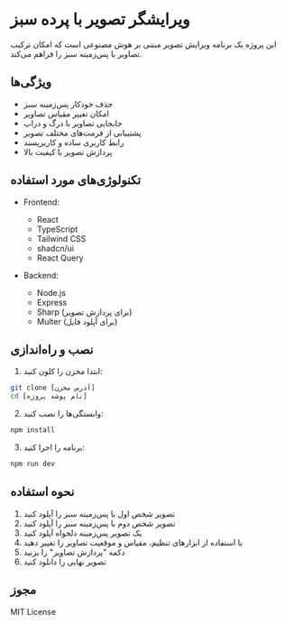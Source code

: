 # ویرایشگر تصویر با پرده سبز

این پروژه یک برنامه ویرایش تصویر مبتنی بر هوش مصنوعی است که امکان ترکیب تصاویر با پس‌زمینه سبز را فراهم می‌کند.

## ویژگی‌ها

- حذف خودکار پس‌زمینه سبز
- امکان تغییر مقیاس تصاویر
- جابجایی تصاویر با درگ و دراپ
- پشتیبانی از فرمت‌های مختلف تصویر
- رابط کاربری ساده و کاربرپسند
- پردازش تصویر با کیفیت بالا

## تکنولوژی‌های مورد استفاده

- Frontend:
  - React
  - TypeScript
  - Tailwind CSS
  - shadcn/ui
  - React Query

- Backend:
  - Node.js
  - Express
  - Sharp (برای پردازش تصویر)
  - Multer (برای آپلود فایل)

## نصب و راه‌اندازی

1. ابتدا مخزن را کلون کنید:
```bash
git clone [آدرس مخزن]
cd [نام پوشه پروژه]
```

2. وابستگی‌ها را نصب کنید:
```bash
npm install
```

3. برنامه را اجرا کنید:
```bash
npm run dev
```

## نحوه استفاده

1. تصویر شخص اول با پس‌زمینه سبز را آپلود کنید
2. تصویر شخص دوم با پس‌زمینه سبز را آپلود کنید
3. یک تصویر پس‌زمینه دلخواه آپلود کنید
4. با استفاده از ابزارهای تنظیم، مقیاس و موقعیت تصاویر را تغییر دهید
5. دکمه "پردازش تصاویر" را بزنید
6. تصویر نهایی را دانلود کنید

## مجوز

MIT License
